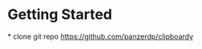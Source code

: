 <h1>Getting Started</h1>
* clone git repo 
<a href="https://github.com/panzerdp/clipboardy">https://github.com/panzerdp/clipboardy<a>
